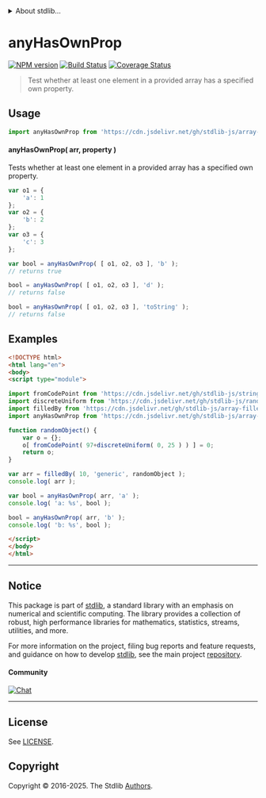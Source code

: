 <!--

@license Apache-2.0

Copyright (c) 2025 The Stdlib Authors.

Licensed under the Apache License, Version 2.0 (the "License");
you may not use this file except in compliance with the License.
You may obtain a copy of the License at

   http://www.apache.org/licenses/LICENSE-2.0

Unless required by applicable law or agreed to in writing, software
distributed under the License is distributed on an "AS IS" BASIS,
WITHOUT WARRANTIES OR CONDITIONS OF ANY KIND, either express or implied.
See the License for the specific language governing permissions and
limitations under the License.

-->


<details>
  <summary>
    About stdlib...
  </summary>
  <p>We believe in a future in which the web is a preferred environment for numerical computation. To help realize this future, we've built stdlib. stdlib is a standard library, with an emphasis on numerical and scientific computation, written in JavaScript (and C) for execution in browsers and in Node.js.</p>
  <p>The library is fully decomposable, being architected in such a way that you can swap out and mix and match APIs and functionality to cater to your exact preferences and use cases.</p>
  <p>When you use stdlib, you can be absolutely certain that you are using the most thorough, rigorous, well-written, studied, documented, tested, measured, and high-quality code out there.</p>
  <p>To join us in bringing numerical computing to the web, get started by checking us out on <a href="https://github.com/stdlib-js/stdlib">GitHub</a>, and please consider <a href="https://opencollective.com/stdlib">financially supporting stdlib</a>. We greatly appreciate your continued support!</p>
</details>

# anyHasOwnProp

[![NPM version][npm-image]][npm-url] [![Build Status][test-image]][test-url] [![Coverage Status][coverage-image]][coverage-url] <!-- [![dependencies][dependencies-image]][dependencies-url] -->

> Test whether at least one element in a provided array has a specified own property.

<!-- Section to include introductory text. Make sure to keep an empty line after the intro `section` element and another before the `/section` close. -->

<section class="intro">

</section>

<!-- /.intro -->

<!-- Package usage documentation. -->



<section class="usage">

## Usage

```javascript
import anyHasOwnProp from 'https://cdn.jsdelivr.net/gh/stdlib-js/array-base-assert-any-has-own-property@esm/index.mjs';
```

#### anyHasOwnProp( arr, property )

Tests whether at least one element in a provided array has a specified own property.

```javascript
var o1 = {
    'a': 1
};
var o2 = {
    'b': 2
};
var o3 = {
    'c': 3
};

var bool = anyHasOwnProp( [ o1, o2, o3 ], 'b' );
// returns true

bool = anyHasOwnProp( [ o1, o2, o3 ], 'd' );
// returns false

bool = anyHasOwnProp( [ o1, o2, o3 ], 'toString' );
// returns false
```

</section>

<!-- /.usage -->

<!-- Package usage notes. Make sure to keep an empty line after the `section` element and another before the `/section` close. -->

<section class="notes">

</section>

<!-- /.notes -->

<!-- Package usage examples. -->

<section class="examples">

## Examples

<!-- eslint no-undef: "error" -->

```html
<!DOCTYPE html>
<html lang="en">
<body>
<script type="module">

import fromCodePoint from 'https://cdn.jsdelivr.net/gh/stdlib-js/string-from-code-point@esm/index.mjs';
import discreteUniform from 'https://cdn.jsdelivr.net/gh/stdlib-js/random-base-discrete-uniform@esm/index.mjs';
import filledBy from 'https://cdn.jsdelivr.net/gh/stdlib-js/array-filled-by@esm/index.mjs';
import anyHasOwnProp from 'https://cdn.jsdelivr.net/gh/stdlib-js/array-base-assert-any-has-own-property@esm/index.mjs';

function randomObject() {
    var o = {};
    o[ fromCodePoint( 97+discreteUniform( 0, 25 ) ) ] = 0;
    return o;
}

var arr = filledBy( 10, 'generic', randomObject );
console.log( arr );

var bool = anyHasOwnProp( arr, 'a' );
console.log( 'a: %s', bool );

bool = anyHasOwnProp( arr, 'b' );
console.log( 'b: %s', bool );

</script>
</body>
</html>
```

</section>

<!-- /.examples -->

<!-- Section to include cited references. If references are included, add a horizontal rule *before* the section. Make sure to keep an empty line after the `section` element and another before the `/section` close. -->

<section class="references">

</section>

<!-- /.references -->

<!-- Section for related `stdlib` packages. Do not manually edit this section, as it is automatically populated. -->

<section class="related">

</section>

<!-- /.related -->

<!-- Section for all links. Make sure to keep an empty line after the `section` element and another before the `/section` close. -->


<section class="main-repo" >

* * *

## Notice

This package is part of [stdlib][stdlib], a standard library with an emphasis on numerical and scientific computing. The library provides a collection of robust, high performance libraries for mathematics, statistics, streams, utilities, and more.

For more information on the project, filing bug reports and feature requests, and guidance on how to develop [stdlib][stdlib], see the main project [repository][stdlib].

#### Community

[![Chat][chat-image]][chat-url]

---

## License

See [LICENSE][stdlib-license].


## Copyright

Copyright &copy; 2016-2025. The Stdlib [Authors][stdlib-authors].

</section>

<!-- /.stdlib -->

<!-- Section for all links. Make sure to keep an empty line after the `section` element and another before the `/section` close. -->

<section class="links">

[npm-image]: http://img.shields.io/npm/v/@stdlib/array-base-assert-any-has-own-property.svg
[npm-url]: https://npmjs.org/package/@stdlib/array-base-assert-any-has-own-property

[test-image]: https://github.com/stdlib-js/array-base-assert-any-has-own-property/actions/workflows/test.yml/badge.svg?branch=main
[test-url]: https://github.com/stdlib-js/array-base-assert-any-has-own-property/actions/workflows/test.yml?query=branch:main

[coverage-image]: https://img.shields.io/codecov/c/github/stdlib-js/array-base-assert-any-has-own-property/main.svg
[coverage-url]: https://codecov.io/github/stdlib-js/array-base-assert-any-has-own-property?branch=main

<!--

[dependencies-image]: https://img.shields.io/david/stdlib-js/array-base-assert-any-has-own-property.svg
[dependencies-url]: https://david-dm.org/stdlib-js/array-base-assert-any-has-own-property/main

-->

[chat-image]: https://img.shields.io/gitter/room/stdlib-js/stdlib.svg
[chat-url]: https://app.gitter.im/#/room/#stdlib-js_stdlib:gitter.im

[stdlib]: https://github.com/stdlib-js/stdlib

[stdlib-authors]: https://github.com/stdlib-js/stdlib/graphs/contributors

[umd]: https://github.com/umdjs/umd
[es-module]: https://developer.mozilla.org/en-US/docs/Web/JavaScript/Guide/Modules

[deno-url]: https://github.com/stdlib-js/array-base-assert-any-has-own-property/tree/deno
[deno-readme]: https://github.com/stdlib-js/array-base-assert-any-has-own-property/blob/deno/README.md
[umd-url]: https://github.com/stdlib-js/array-base-assert-any-has-own-property/tree/umd
[umd-readme]: https://github.com/stdlib-js/array-base-assert-any-has-own-property/blob/umd/README.md
[esm-url]: https://github.com/stdlib-js/array-base-assert-any-has-own-property/tree/esm
[esm-readme]: https://github.com/stdlib-js/array-base-assert-any-has-own-property/blob/esm/README.md
[branches-url]: https://github.com/stdlib-js/array-base-assert-any-has-own-property/blob/main/branches.md

[stdlib-license]: https://raw.githubusercontent.com/stdlib-js/array-base-assert-any-has-own-property/main/LICENSE

</section>

<!-- /.links -->
